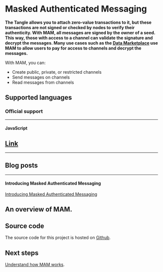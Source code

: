 # Masked Authenticated Messaging

**The Tangle allows you to attach zero-value transactions to it, but these transactions are not signed or checked by nodes to verify their authenticity. With MAM, all messages are signed by the owner of a seed. This way, those with access to a channel can validate the signature and decrypt the messages. Many use cases such as the [Data Marketplace](root://blueprints/0.1/data-marketplace/overview.md) use MAM to allow users to pay for access to channels and decrypt the messages.**

With MAM, you can:

- Create public, private, or restricted channels
- Send messages on channels
- Read messages from channels

## Supported languages

### **Official support** ###

---------------

#### **JavaScript** ####
[Link](/tutorials/js)
---

---------------

## Blog posts

---------------
#### **Introducing Masked Authenticated Messaging** ####
[Introducing Masked Authenticated Messaging](https://blog.iota.org/introducing-masked-authenticated-messaging-e55c1822d50e)

An overview of MAM.
---------------

## Source code

The source code for this project is hosted on [Github](https://github.com/iotaledger/mam.js).

## Next steps

[Understand how MAM works](/how-it-works.md).